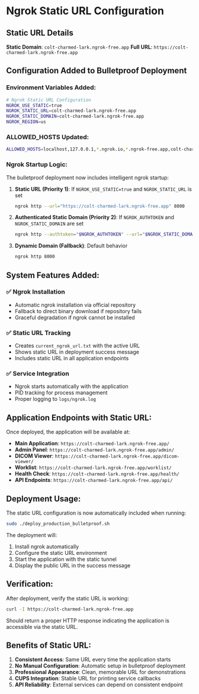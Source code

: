 # Ngrok Static URL Configuration

## Static URL Details

**Static Domain**: `colt-charmed-lark.ngrok-free.app`
**Full URL**: `https://colt-charmed-lark.ngrok-free.app`

## Configuration Added to Bulletproof Deployment

### Environment Variables Added:
```bash
# Ngrok Static URL Configuration
NGROK_USE_STATIC=true
NGROK_STATIC_URL=colt-charmed-lark.ngrok-free.app
NGROK_STATIC_DOMAIN=colt-charmed-lark.ngrok-free.app
NGROK_REGION=us
```

### ALLOWED_HOSTS Updated:
```bash
ALLOWED_HOSTS=localhost,127.0.0.1,*.ngrok.io,*.ngrok-free.app,colt-charmed-lark.ngrok-free.app
```

### Ngrok Startup Logic:
The bulletproof deployment now includes intelligent ngrok startup:

1. **Static URL (Priority 1)**: If `NGROK_USE_STATIC=true` and `NGROK_STATIC_URL` is set
   ```bash
   ngrok http --url="https://colt-charmed-lark.ngrok-free.app" 8000
   ```

2. **Authenticated Static Domain (Priority 2)**: If `NGROK_AUTHTOKEN` and `NGROK_STATIC_DOMAIN` are set
   ```bash
   ngrok http --authtoken="$NGROK_AUTHTOKEN" --url="$NGROK_STATIC_DOMAIN" 8000
   ```

3. **Dynamic Domain (Fallback)**: Default behavior
   ```bash
   ngrok http 8000
   ```

## System Features Added:

### ✅ Ngrok Installation
- Automatic ngrok installation via official repository
- Fallback to direct binary download if repository fails
- Graceful degradation if ngrok cannot be installed

### ✅ Static URL Tracking
- Creates `current_ngrok_url.txt` with the active URL
- Shows static URL in deployment success message
- Includes static URL in all application endpoints

### ✅ Service Integration
- Ngrok starts automatically with the application
- PID tracking for process management
- Proper logging to `logs/ngrok.log`

## Application Endpoints with Static URL:

Once deployed, the application will be available at:

- **Main Application**: `https://colt-charmed-lark.ngrok-free.app/`
- **Admin Panel**: `https://colt-charmed-lark.ngrok-free.app/admin/`
- **DICOM Viewer**: `https://colt-charmed-lark.ngrok-free.app/dicom-viewer/`
- **Worklist**: `https://colt-charmed-lark.ngrok-free.app/worklist/`
- **Health Check**: `https://colt-charmed-lark.ngrok-free.app/health/`
- **API Endpoints**: `https://colt-charmed-lark.ngrok-free.app/api/`

## Deployment Usage:

The static URL configuration is now automatically included when running:
```bash
sudo ./deploy_production_bulletproof.sh
```

The deployment will:
1. Install ngrok automatically
2. Configure the static URL environment
3. Start the application with the static tunnel
4. Display the public URL in the success message

## Verification:

After deployment, verify the static URL is working:
```bash
curl -I https://colt-charmed-lark.ngrok-free.app
```

Should return a proper HTTP response indicating the application is accessible via the static URL.

## Benefits of Static URL:

1. **Consistent Access**: Same URL every time the application starts
2. **No Manual Configuration**: Automatic setup in bulletproof deployment
3. **Professional Appearance**: Clean, memorable URL for demonstrations
4. **CUPS Integration**: Stable URL for printing service callbacks
5. **API Reliability**: External services can depend on consistent endpoint